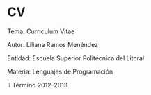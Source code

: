 CV
==
Tema: Curriculum Vitae

Autor: Liliana Ramos Menéndez



Entidad: Escuela Superior Politécnica del Litoral

Materia: Lenguajes de Programación


II Término 2012-2013